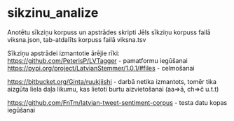 # sikzinu_analize
Anotētu sīkziņu korpuss un apstrādes skripti 
Jēls sīkziņu korpuss failā viksna.json, tab-atdalīts korpuss failā viksna.tsv

Sīkziņu apstrādei izmantotie ārējie rīki: 
  https://github.com/PeterisP/LVTagger - pamatformu iegūšanai
  https://pypi.org/project/LatvianStemmer/1.0.1/#files - celmošanai
  
  https://bitbucket.org/Ginta/ruukjiishi - darbā netika izmantots,
    tomēr tika aizgūta liela daļa likumu, kas lietoti burtu aizvietošanai (aa=>ā, ch=>č u.t.t)
  
  https://github.com/FnTm/latvian-tweet-sentiment-corpus - testa datu kopas iegūšanai
